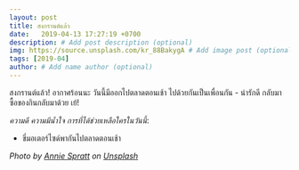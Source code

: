 ```yaml
---
layout: post
title: สงกรานต์แล้ว
date:   2019-04-13 17:27:19 +0700
description: # Add post description (optional)
img: https://source.unsplash.com/kr_88BakygA # Add image post (optional)
tags: [2019-04]
author: # Add name author (optional)
---
```

สงกรานต์แล้ว! อากาศร้อนนะ วันนี้มีออกไปตลาดตอนเช้า ไปด้วยกันเป็นเพื่อนกัน - น่ารักดี กลับมาซื้อของกินกลับมาด้วย เย้! <i class="fa fa-child" style="color:plum"></i>

*ความดี ความมีน้ำใจ การที่ได้ช่วยเหลือใครในวันนี้*:
- ขี่มอเตอร์ไซด์พากันไปตลาดตอนเช้า

*Photo by [Annie Spratt](https://unsplash.com/@anniespratt) on [Unsplash](https://unsplash.com)*
